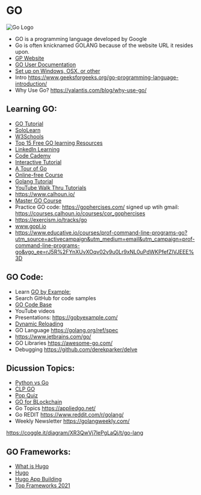 # GO 
![Go Logo](https://sololearnuploads.azureedge.net/uploads/courses/1164.png)


*  GO is a programming language developed by Google 
*  Go is often knicknamed GOLANG because of the website URL it resides upon. 
*  [GP Website](https://golang.org/)
*  [GO User Documentation](https://golang.org/doc/)
*  [Set up on Windows, OSX, or other](https://www.golang-book.com/guides/machine_setup)
*  Intro https://www.geeksforgeeks.org/go-programming-language-introduction/ 
*  Why Use Go? https://yalantis.com/blog/why-use-go/  

## Learning GO: 
* [GO Tutorial](https://golang.org/doc/tutorial/getting-started)
* [SoloLearn](https://www.sololearn.com/learning/1164) 
* [W3Schools](https://www.w3schools.com/go/go_introduction.php)
* [Top 15 Free GO learning Resources](https://digitaldefynd.com/best-golang-courses-training-tutorial-online/)
* [LinkedIn Learning](https://www.linkedin.com/learning/developing-secure-software/building-security-into-software-development?autoplay=true&trk=learning-course_tocItem&upsellOrderOrigin=aff_src.aff-lilpar_c.partners_pkw.1238999_plc.Digital%20Defynd%20-%20LinkedIn%20Learning_pcrid.449670_learning)
* [Code Cademy](https://www.codecademy.com/learn/learn-go)
* [Interactive Tutorial](https://www.learn-golang.org/)
* [A Tour of Go](https://tour.golang.org/welcome/1)
* [Online-free Course](https://www.golang-book.com/books/intro)
* [Golang Tutorial](https://golangbot.com/learn-golang-series/)
* [YouTube Walk Thru Tutorials](https://www.youtube.com/playlist?list=PLVEltXlEeWglOJ42pCxf22YVyxkzan3Xg)
* https://www.calhoun.io/
* [Master GO Course](https://appliedgo.com/courses/mastergo/contents/5d68dad658535)
* Practice GO code: https://gophercises.com/  signed up wtih gmail: https://courses.calhoun.io/courses/cor_gophercises  
* https://exercism.io/tracks/go
* www.gopl.io
* https://www.educative.io/courses/prof-command-line-programs-go?utm_source=activecampaign&utm_medium=email&utm_campaign=prof-command-line-programs-go&vgo_ee=rJ5R%2FYnXUvXOqv02v9u0Lr9xNL0uPdWKPfefZlVJEEE%3D

## GO Code: 
* Learn [GO by Example:](https://gobyexample.com/)
* Search GitHub for code samples 
* [GO Code Base](https://github.com/golang-book/bootcamp-examples)
* YouTube videos 
* Presentations: https://gobyexample.com/
* [Dynamic Reloading](https://www.youtube.com/watch?v=QVE4k_ry4EY&list=PLVEltXlEeWglOJ42pCxf22YVyxkzan3Xg&index=6)
* GO Language https://golang.org/ref/spec 
* https://www.jetbrains.com/go/
* GO Libraries https://awesome-go.com/  
* Debugging https://github.com/derekparker/delve 

## Dicussion Topics: 
*  [Python vs Go](https://www.bmc.com/blogs/go-vs-python/)
*  [CLP GO](https://www.educative.io/courses/prof-command-line-programs-go)
*  [Pop Quiz](https://dave.cheney.net/)
*  [GO for BLockchain](https://medium.com/karachain/why-i-am-building-a-blockchain-in-go-6395a60b24dd)
*  Go Topics https://appliedgo.net/ 
*  Go REDIT https://www.reddit.com/r/golang/ 
*  Weekly Newsletter https://golangweekly.com/ 

https://coggle.it/diagram/XR3QwVj7lePgLaQj/t/go-lang

## GO Frameworks: 
* [What is Hugo](https://gohugo.io/about/what-is-hugo/)
* [Hugo](https://gohugo.io/)
* [Hugo App Building](https://blog.logrocket.com/build-an-app-with-hugo/)
* [Top Frameworks 2021](https://www.geeksforgeeks.org/top-5-golang-frameworks-in-2020/)
